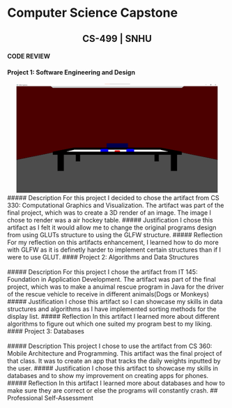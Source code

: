 # Computer Science Capstone
  
## <center>CS-499 | SNHU</center>

#### CODE REVIEW
#### Project 1: Software Engineering and Design
<center>
  <a href="" title="Click me to view the artifact">
    <img src="SED.png" height=250>
  </a>
</center>
##### Description
For this project I decided to chose the artifact from CS 330: Computational Graphics and Visualization. The artifact was part of the final project, which was to create a 3D render of an image. The image I chose to render was a air hockey table.
##### Justification
I chose this artifact as I felt it would allow me to change the original programs design from using GLUTs structure to using the GLFW structure.
##### Reflection
For my reflection on this artifacts enhancement, I learned how to do more with GLFW as it is definetly harder to implement certain structures than if I were to use GLUT.
#### Project 2: Algorithms and Data Structures
<center>
 <a href="" title="Click me to view the artifact">
    <img src="" height=250>
  </a>
</center>
##### Description
For this project I chose the artifact from IT 145: Foundation in Application Development. The artifact was part of the final project, which was to make a anuimal rescue program in Java for the driver of the rescue vehicle to receive in different animals(Dogs or Monkeys)
##### Justification
I chose this artifact so I can showcase my skills in data structures and algorithms as I have implemented sorting methods for the display list.
##### Reflection
In this artifact I learned more about different algorithms to figure out which one suited my program best to my liking.
#### Project 3: Databases
<center>
 <a href="" title="Click me to view the artifact">
    <img src="" height=250>
  </a>
</center>
##### Description
This project I chose to use the artifact from CS 360: Mobile Architecture and Programming. This artifact was the final project of that class. It was to create an app that tracks the daily weights inputted by the user.
##### Justification
I chose this artifact to showcase my skills in databases and to show my improvement on creating apps for phones.
##### Reflection
In this artifact I learned more about databases and how to make sure they are correct or else the programs will constantly crash.
## Professional Self-Assessment
